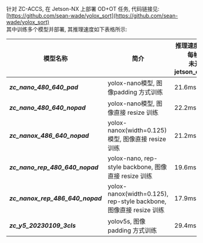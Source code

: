 针对 ZC-ACCS,  在 Jetson-NX 上部署 OD+OT 任务,  代码链接见: [https://github.com/sean-wade/yolox_sort](https://github.com/sean-wade/yolox_sort)<br />其中训练多个模型并部署,  其推理速度如下表格所示:

| **模型名称** | **简介** | **推理速度(平均每帧)**<br />**未开 jetson_clocks** | **推理速度(平均每帧)**<br />**打开 jetson_clocks** | **模型 AP 值** |
| --- | --- | --- | --- | --- |
| **_zc_nano_480_640_pad_** |  yolox-nano模型, 图像padding 方式训练 |  21.6ms | 10.74ms | 58.85 |
| **_zc_nano_480_640_nopad_** | yolox-nano模型, 图像直接 resize 训练 | 22.2ms | 10.73ms | 58.66 |
| **_zc_nanox_486_640_nopad_** | yolox-nanox(width=0.125)模型, 图像直接 resize 训练 | 21.2ms | 9.22ms | 52.43 |
| **_zc_nano_rep_480_640_nopad_** | yolox-nano, rep-style backbone, 图像直接 resize 训练 | 19.6ms | 9.74ms | 58.86 |
| **_zc_nanox_rep_486_640_nopad_** | yolox-nanox(width=0.125), rep-style backbone, 图像直接 resize 训练 | 17.9ms | 7.69ms | 54.85 |
| **_zc_y5_20230109_3cls_** | yolov5s, 图像 padding 方式训练 | 29.4ms | 23.72 | 61.64 |


